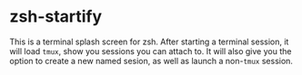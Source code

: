 # zsh-startify

This is a terminal splash screen for zsh. After starting a terminal session, it will load `tmux`, show you sessions you can attach to. It will also give you the option to create a new named sesion, as well as launch a non-`tmux` session.
